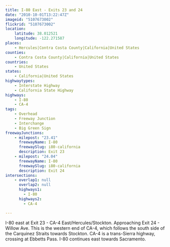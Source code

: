 ```yaml
---
title: I-80 East - Exits 23 and 24
date: "2010-10-01T13:22:47Z"
imageid: "5107673002"
flickrid: "5107673002"
location:
    latitude: 38.012521
    longitude: -122.271587
places:
    - Hercules|Contra Costa County|California|United States
counties:
    - Contra Costa County|California|United States
countries:
    - United States
states:
    - California|United States
highwaytypes:
    - Interstate Highway
    - California State Highway
highways:
    - I-80
    - CA-4
tags:
    - Overhead
    - Freeway Junction
    - Interchange
    - Big Green Sign
freewayJunctions:
    - milepost: "23.41"
      freewayName: I-80
      freewaySlug: i80-california
      description: Exit 23
    - milepost: "24.04"
      freewayName: I-80
      freewaySlug: i80-california
      description: Exit 24
intersections:
    - overlap1: null
      overlap2: null
      highways1:
        - I-80
      highways2:
        - CA-4

---
```

I-80 east at Exit 23 - CA-4 East/Hercules/Stockton.  Approaching Exit 24 - Willow Ave.  This is the western end of CA-4, which follows the south side of the Carquinez Straits towards Stockton.  CA-4 is a trans-Sierra highway, crossing at Ebbetts Pass.  I-80 continues east towards Sacramento.